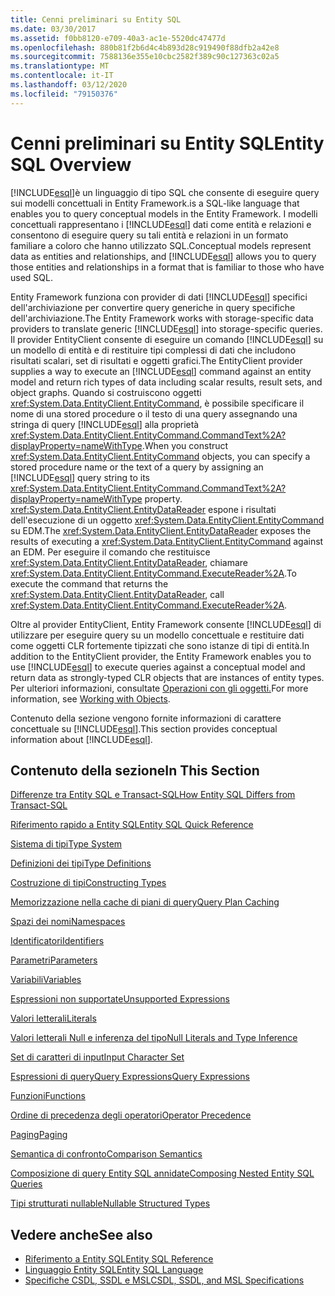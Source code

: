 ```yaml
---
title: Cenni preliminari su Entity SQL
ms.date: 03/30/2017
ms.assetid: f0bb8120-e709-40a3-ac1e-5520dc47477d
ms.openlocfilehash: 880b81f2b6d4c4b893d28c919490f88dfb2a42e8
ms.sourcegitcommit: 7588136e355e10cbc2582f389c90c127363c02a5
ms.translationtype: MT
ms.contentlocale: it-IT
ms.lasthandoff: 03/12/2020
ms.locfileid: "79150376"
---
```

# <a name="entity-sql-overview"></a><span data-ttu-id="4be62-102">Cenni preliminari su Entity SQL</span><span class="sxs-lookup"><span data-stu-id="4be62-102">Entity SQL Overview</span></span>
[!INCLUDE[esql](../../../../../../includes/esql-md.md)]<span data-ttu-id="4be62-103">è un linguaggio di tipo SQL che consente di eseguire query sui modelli concettuali in Entity Framework.</span><span class="sxs-lookup"><span data-stu-id="4be62-103">is a SQL-like language that enables you to query conceptual models in the Entity Framework.</span></span> <span data-ttu-id="4be62-104">I modelli concettuali rappresentano i [!INCLUDE[esql](../../../../../../includes/esql-md.md)] dati come entità e relazioni e consentono di eseguire query su tali entità e relazioni in un formato familiare a coloro che hanno utilizzato SQL.</span><span class="sxs-lookup"><span data-stu-id="4be62-104">Conceptual models represent data as entities and relationships, and [!INCLUDE[esql](../../../../../../includes/esql-md.md)] allows you to query those entities and relationships in a format that is familiar to those who have used SQL.</span></span>  

 <span data-ttu-id="4be62-105">Entity Framework funziona con provider di dati [!INCLUDE[esql](../../../../../../includes/esql-md.md)] specifici dell'archiviazione per convertire query generiche in query specifiche dell'archiviazione.</span><span class="sxs-lookup"><span data-stu-id="4be62-105">The Entity Framework works with storage-specific data providers to translate generic [!INCLUDE[esql](../../../../../../includes/esql-md.md)] into storage-specific queries.</span></span> <span data-ttu-id="4be62-106">Il provider EntityClient consente di eseguire un comando [!INCLUDE[esql](../../../../../../includes/esql-md.md)] su un modello di entità e di restituire tipi complessi di dati che includono risultati scalari, set di risultati e oggetti grafici.</span><span class="sxs-lookup"><span data-stu-id="4be62-106">The EntityClient provider supplies a way to execute an [!INCLUDE[esql](../../../../../../includes/esql-md.md)] command against an entity model and return rich types of data including scalar results, result sets, and object graphs.</span></span> <span data-ttu-id="4be62-107">Quando si costruiscono oggetti <xref:System.Data.EntityClient.EntityCommand>, è possibile specificare il nome di una stored procedure o il testo di una query assegnando una stringa di query [!INCLUDE[esql](../../../../../../includes/esql-md.md)] alla proprietà <xref:System.Data.EntityClient.EntityCommand.CommandText%2A?displayProperty=nameWithType>.</span><span class="sxs-lookup"><span data-stu-id="4be62-107">When you construct <xref:System.Data.EntityClient.EntityCommand> objects, you can specify a stored procedure name or the text of a query by assigning an [!INCLUDE[esql](../../../../../../includes/esql-md.md)] query string to its <xref:System.Data.EntityClient.EntityCommand.CommandText%2A?displayProperty=nameWithType> property.</span></span> <span data-ttu-id="4be62-108"><xref:System.Data.EntityClient.EntityDataReader> espone i risultati dell'esecuzione di un oggetto <xref:System.Data.EntityClient.EntityCommand> su EDM.</span><span class="sxs-lookup"><span data-stu-id="4be62-108">The <xref:System.Data.EntityClient.EntityDataReader> exposes the results of executing a <xref:System.Data.EntityClient.EntityCommand> against an EDM.</span></span> <span data-ttu-id="4be62-109">Per eseguire il comando che restituisce <xref:System.Data.EntityClient.EntityDataReader>, chiamare <xref:System.Data.EntityClient.EntityCommand.ExecuteReader%2A>.</span><span class="sxs-lookup"><span data-stu-id="4be62-109">To execute the command that returns the <xref:System.Data.EntityClient.EntityDataReader>, call <xref:System.Data.EntityClient.EntityCommand.ExecuteReader%2A>.</span></span>  
  
 <span data-ttu-id="4be62-110">Oltre al provider EntityClient, Entity Framework consente [!INCLUDE[esql](../../../../../../includes/esql-md.md)] di utilizzare per eseguire query su un modello concettuale e restituire dati come oggetti CLR fortemente tipizzati che sono istanze di tipi di entità.</span><span class="sxs-lookup"><span data-stu-id="4be62-110">In addition to the EntityClient provider, the Entity Framework enables you to use [!INCLUDE[esql](../../../../../../includes/esql-md.md)] to execute queries against a conceptual model and return data as strongly-typed CLR objects that are instances of entity types.</span></span> <span data-ttu-id="4be62-111">Per ulteriori informazioni, consultate [Operazioni con gli oggetti.](../working-with-objects.md)</span><span class="sxs-lookup"><span data-stu-id="4be62-111">For more information, see [Working with Objects](../working-with-objects.md).</span></span>  
  
 <span data-ttu-id="4be62-112">Contenuto della sezione vengono fornite informazioni di carattere concettuale su [!INCLUDE[esql](../../../../../../includes/esql-md.md)].</span><span class="sxs-lookup"><span data-stu-id="4be62-112">This section provides conceptual information about [!INCLUDE[esql](../../../../../../includes/esql-md.md)].</span></span>  
  
## <a name="in-this-section"></a><span data-ttu-id="4be62-113">Contenuto della sezione</span><span class="sxs-lookup"><span data-stu-id="4be62-113">In This Section</span></span>  
 [<span data-ttu-id="4be62-114">Differenze tra Entity SQL e Transact-SQL</span><span class="sxs-lookup"><span data-stu-id="4be62-114">How Entity SQL Differs from Transact-SQL</span></span>](how-entity-sql-differs-from-transact-sql.md)  
  
 [<span data-ttu-id="4be62-115">Riferimento rapido a Entity SQL</span><span class="sxs-lookup"><span data-stu-id="4be62-115">Entity SQL Quick Reference</span></span>](entity-sql-quick-reference.md)  
  
 [<span data-ttu-id="4be62-116">Sistema di tipi</span><span class="sxs-lookup"><span data-stu-id="4be62-116">Type System</span></span>](type-system-entity-sql.md)  
  
 [<span data-ttu-id="4be62-117">Definizioni dei tipi</span><span class="sxs-lookup"><span data-stu-id="4be62-117">Type Definitions</span></span>](type-definitions-entity-sql.md)  
  
 [<span data-ttu-id="4be62-118">Costruzione di tipi</span><span class="sxs-lookup"><span data-stu-id="4be62-118">Constructing Types</span></span>](constructing-types-entity-sql.md)  
  
 [<span data-ttu-id="4be62-119">Memorizzazione nella cache di piani di query</span><span class="sxs-lookup"><span data-stu-id="4be62-119">Query Plan Caching</span></span>](query-plan-caching-entity-sql.md)  
  
 [<span data-ttu-id="4be62-120">Spazi dei nomi</span><span class="sxs-lookup"><span data-stu-id="4be62-120">Namespaces</span></span>](namespaces-entity-sql.md)  
  
 [<span data-ttu-id="4be62-121">Identificatori</span><span class="sxs-lookup"><span data-stu-id="4be62-121">Identifiers</span></span>](identifiers-entity-sql.md)  
  
 [<span data-ttu-id="4be62-122">Parametri</span><span class="sxs-lookup"><span data-stu-id="4be62-122">Parameters</span></span>](parameters-entity-sql.md)  
  
 [<span data-ttu-id="4be62-123">Variabili</span><span class="sxs-lookup"><span data-stu-id="4be62-123">Variables</span></span>](variables-entity-sql.md)  
  
 [<span data-ttu-id="4be62-124">Espressioni non supportate</span><span class="sxs-lookup"><span data-stu-id="4be62-124">Unsupported Expressions</span></span>](unsupported-expressions-entity-sql.md)  
  
 [<span data-ttu-id="4be62-125">Valori letterali</span><span class="sxs-lookup"><span data-stu-id="4be62-125">Literals</span></span>](literals-entity-sql.md)  
  
 [<span data-ttu-id="4be62-126">Valori letterali Null e inferenza del tipo</span><span class="sxs-lookup"><span data-stu-id="4be62-126">Null Literals and Type Inference</span></span>](null-literals-and-type-inference-entity-sql.md)  
  
 [<span data-ttu-id="4be62-127">Set di caratteri di input</span><span class="sxs-lookup"><span data-stu-id="4be62-127">Input Character Set</span></span>](input-character-set-entity-sql.md)  
  
 [<span data-ttu-id="4be62-128">Espressioni di queryQuery Expressions</span><span class="sxs-lookup"><span data-stu-id="4be62-128">Query Expressions</span></span>](query-expressions-entity-sql.md)  
  
 [<span data-ttu-id="4be62-129">Funzioni</span><span class="sxs-lookup"><span data-stu-id="4be62-129">Functions</span></span>](functions-entity-sql.md)  
  
 [<span data-ttu-id="4be62-130">Ordine di precedenza degli operatori</span><span class="sxs-lookup"><span data-stu-id="4be62-130">Operator Precedence</span></span>](operator-precedence-entity-sql.md)  
  
 [<span data-ttu-id="4be62-131">Paging</span><span class="sxs-lookup"><span data-stu-id="4be62-131">Paging</span></span>](paging-entity-sql.md)  
  
 [<span data-ttu-id="4be62-132">Semantica di confronto</span><span class="sxs-lookup"><span data-stu-id="4be62-132">Comparison Semantics</span></span>](comparison-semantics-entity-sql.md)  
  
 [<span data-ttu-id="4be62-133">Composizione di query Entity SQL annidate</span><span class="sxs-lookup"><span data-stu-id="4be62-133">Composing Nested Entity SQL Queries</span></span>](composing-nested-entity-sql-queries.md)  
  
 [<span data-ttu-id="4be62-134">Tipi strutturati nullable</span><span class="sxs-lookup"><span data-stu-id="4be62-134">Nullable Structured Types</span></span>](nullable-structured-types-entity-sql.md)  
  
## <a name="see-also"></a><span data-ttu-id="4be62-135">Vedere anche</span><span class="sxs-lookup"><span data-stu-id="4be62-135">See also</span></span>

- [<span data-ttu-id="4be62-136">Riferimento a Entity SQL</span><span class="sxs-lookup"><span data-stu-id="4be62-136">Entity SQL Reference</span></span>](entity-sql-reference.md)
- [<span data-ttu-id="4be62-137">Linguaggio Entity SQL</span><span class="sxs-lookup"><span data-stu-id="4be62-137">Entity SQL Language</span></span>](entity-sql-language.md)
- [<span data-ttu-id="4be62-138">Specifiche CSDL, SSDL e MSL</span><span class="sxs-lookup"><span data-stu-id="4be62-138">CSDL, SSDL, and MSL Specifications</span></span>](/ef/ef6/modeling/designer/advanced/edmx/csdl-spec)
